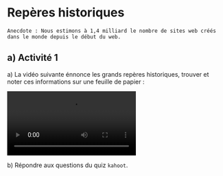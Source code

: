 # Repères historiques

```
Anecdote : Nous estimons à 1,4 milliard le nombre de sites web créés dans le monde depuis le début du web.
```

## a) Activité 1

a) La vidéo suivante énnonce les grands repères historiques, trouver et noter ces informations sur une feuille de papier :

![](./img/video_reperes_historiques_web.mp4)

b) Répondre aux questions du quiz `kahoot`.